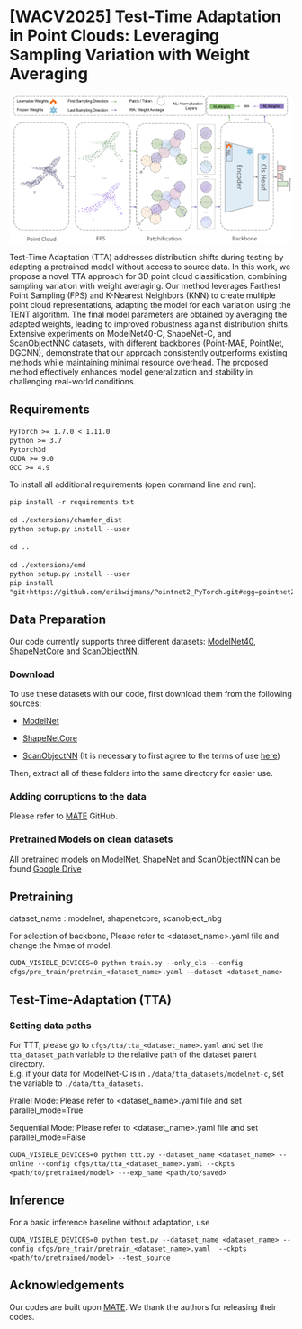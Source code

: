 # [WACV2025] Test-Time Adaptation in Point Clouds: Leveraging Sampling Variation with Weight Averaging

![image](./figures/main_net.png)

Test-Time Adaptation (TTA) addresses distribution shifts during testing by adapting a pretrained model without access to source data. In this work, we propose a novel
TTA approach for 3D point cloud classification, combining sampling variation with weight averaging. Our method leverages Farthest Point Sampling (FPS) and K-Nearest
Neighbors (KNN) to create multiple point cloud representations, adapting the model for each variation using the TENT algorithm. The final model parameters are obtained
by averaging the adapted weights, leading to improved robustness against distribution shifts. Extensive experiments on ModelNet40-C, ShapeNet-C, and ScanObjectNNC datasets, with different backbones (Point-MAE, PointNet, DGCNN), demonstrate that our approach consistently outperforms existing methods while maintaining minimal resource overhead. The proposed method effectively enhances model generalization and stability in challenging real-world conditions.


## Requirements
```
PyTorch >= 1.7.0 < 1.11.0  
python >= 3.7  
Pytorch3d
CUDA >= 9.0  
GCC >= 4.9  
```
To install all additional requirements (open command line and run):
```
pip install -r requirements.txt

cd ./extensions/chamfer_dist
python setup.py install --user

cd ..

cd ./extensions/emd
python setup.py install --user
pip install "git+https://github.com/erikwijmans/Pointnet2_PyTorch.git#egg=pointnet2_ops&subdirectory=pointnet2_ops_lib"
```

## Data Preparation
Our code currently supports three different datasets: [ModelNet40](https://arxiv.org/abs/1406.5670), [ShapeNetCore](https://arxiv.org/abs/1512.03012) and [ScanObjectNN](https://arxiv.org/abs/1908.04616).
  
### Download
To use these datasets with our code, first download them from the following sources:  
- [ModelNet](https://shapenet.cs.stanford.edu/media/modelnet40_normal_resampled.zip) 

- [ShapeNetCore](https://cloud.tsinghua.edu.cn/f/06a3c383dc474179b97d/)

- [ScanObjectNN](https://hkust-vgd.ust.hk/scanobjectnn/h5_files.zip) (It is necessary to first agree to the terms of use [here](https://forms.gle/g29a6qSgjatjb1vZ6))  

Then, extract all of these folders into the same directory for easier use.

### Adding corruptions to the data
Please refer to [MATE](https://github.com/jmiemirza/MATE) GitHub. 

### Pretrained Models on clean datasets
All pretrained models on ModelNet, ShapeNet and ScanObjectNN can be found [Google Drive](https://drive.google.com/drive/folders/1wUH7gInq5OHwNo5c6bOVYMeguwZiEA0B?usp=sharing)



## Pretraining

dataset_name : modelnet, shapenetcore, scanobject_nbg

For selection of backbone, Please refer to <dataset_name>.yaml file and change the Nmae of model.
```
CUDA_VISIBLE_DEVICES=0 python train.py --only_cls --config cfgs/pre_train/pretrain_<dataset_name>.yaml --dataset <dataset_name>
```

## Test-Time-Adaptation (TTA)
### Setting data paths 
For TTT, please go to `cfgs/tta/tta_<dataset_name>.yaml` and set the `tta_dataset_path` variable to the relative path of the dataset parent directory.  
E.g. if your data for ModelNet-C is in `./data/tta_datasets/modelnet-c`, set the variable to `./data/tta_datasets`.  

Prallel Mode: Please refer to <dataset_name>.yaml file and set parallel_mode=True

Sequential Mode: Please refer to <dataset_name>.yaml file and set parallel_mode=False
```
CUDA_VISIBLE_DEVICES=0 python ttt.py --dataset_name <dataset_name> --online --config cfgs/tta/tta_<dataset_name>.yaml --ckpts <path/to/pretrained/model> ---exp_name <path/to/saved>
```

## Inference

For a basic inference baseline without adaptation, use
```
CUDA_VISIBLE_DEVICES=0 python test.py --dataset_name <dataset_name> --config cfgs/pre_train/pretrain_<dataset_name>.yaml  --ckpts <path/to/pretrained/model> --test_source
```

## Acknowledgements
Our codes are built upon [MATE](https://github.com/jmiemirza/MATE). We thank the authors for releasing their codes.
